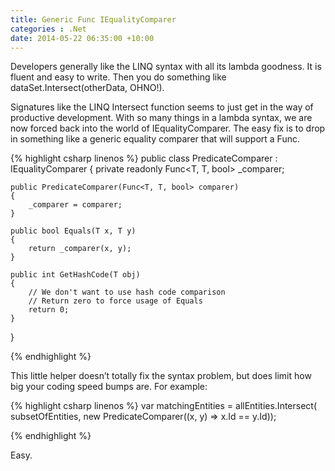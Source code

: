 ```yaml
---
title: Generic Func IEqualityComparer
categories : .Net
date: 2014-05-22 06:35:00 +10:00
---
```


Developers generally like the LINQ syntax with all its lambda goodness. It is fluent and easy to write. Then you do something like dataSet.Intersect(otherData, OHNO!).

Signatures like the LINQ Intersect function seems to just get in the way of productive development. With so many things in a lambda syntax, we are now forced back into the world of IEqualityComparer. The easy fix is to drop in something like a generic equality comparer that will support a Func.

{% highlight csharp linenos %}
public class PredicateComparer<T> : IEqualityComparer<T>
{
    private readonly Func<T, T, bool> _comparer;
    
    public PredicateComparer(Func<T, T, bool> comparer)
    {
        _comparer = comparer;
    }
    
    public bool Equals(T x, T y)
    {
        return _comparer(x, y);
    }
    
    public int GetHashCode(T obj)
    {
        // We don't want to use hash code comparison
        // Return zero to force usage of Equals
        return 0;
    }
}
    
{% endhighlight %}

This little helper doesn’t totally fix the syntax problem, but does limit how big your coding speed bumps are. For example:

{% highlight csharp linenos %}
var matchingEntities = allEntities.Intersect(
    subsetOfEntities,
    new PredicateComparer<MyEntityType>((x, y) => x.Id == y.Id));
    
{% endhighlight %}

Easy.


